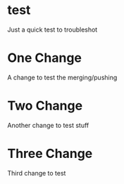 # test
Just a quick test to troubleshot

# One Change
A change to test the merging/pushing

# Two Change
Another change to test stuff

# Three Change
Third change to test
